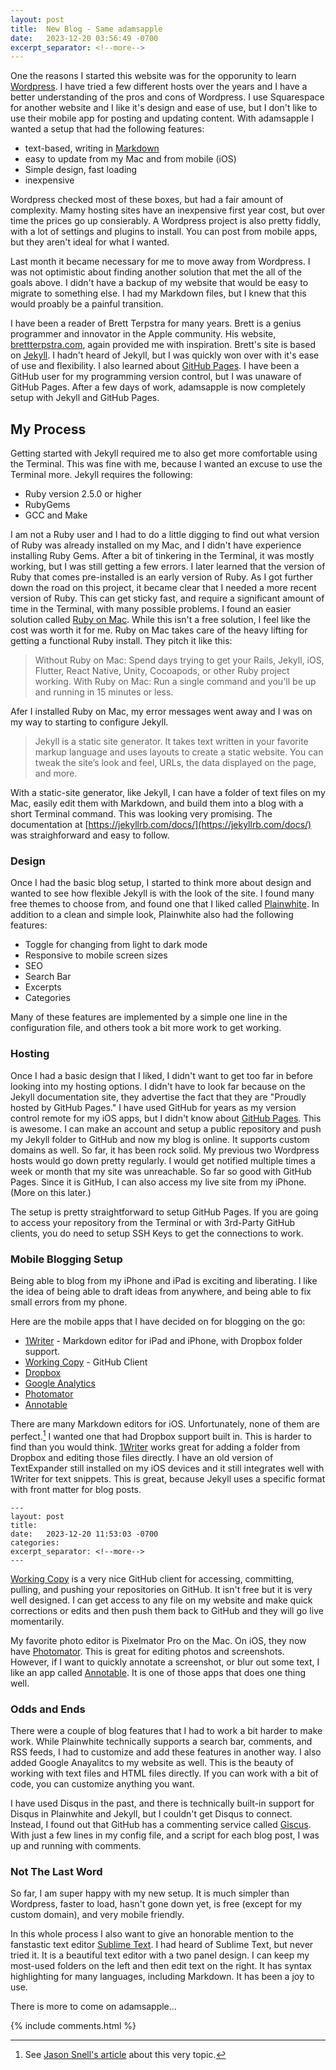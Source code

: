 ```yaml
---
layout: post
title:  New Blog - Same adamsapple
date:   2023-12-20 03:56:49 -0700
excerpt_separator: <!--more-->
---
```


One the reasons I started this website was for the opporunity to learn [Wordpress](https://wordpress.com/). I have tried a few different hosts over the years and I have a better understanding of the pros and cons of Wordpress. <!--more--> I use Squarespace for another website and I like it's design and ease of use, but I don't like to use their mobile app for posting and updating content. With adamsapple I wanted a setup that had the following features: 

- text-based, writing in [Markdown](https://daringfireball.net/projects/markdown/syntax)
- easy to update from my Mac and from mobile (iOS)
- Simple design, fast loading
- inexpensive 

Wordpress checked most of these boxes, but had a fair amount of complexity. Mamy hosting sites have an inexpensive first year cost, but over time the prices go up consierably. A Wordpress project is also pretty fiddly, with a lot of settings and plugins to install. You can post from mobile apps, but they aren't ideal for what I wanted. 

Last month it became necessary for me to move away from Wordpress. I was not optimistic about finding another solution that met the all of the goals above. I didn't have a backup of my website that would be easy to migrate to something else. I had my Markdown files, but I knew that this would proably be a painful transition. 

I have been a reader of Brett Terpstra for many years. Brett is a genius programmer and innovator in the Apple community. His website, [brettterpstra.com](https://brettterpstra.com), again provided me with inspiration. Brett's site is based on [Jekyll](https://jekyllrb.com). I hadn't heard of Jekyll, but I was quickly won over with it's ease of use and flexibility. I also learned about [GitHub Pages](https://pages.github.com). I have been a GitHub user for my programming version control, but I was unaware of GitHub Pages. After a few days of work, adamsapple is now completely setup with Jekyll and GitHub Pages. 

## My Process

Getting started with Jekyll required me to also get more comfortable using the Terminal. This was fine with me, because I wanted an excuse to use the Terminal more. Jekyll requires the following: 

- Ruby version 2.5.0 or higher
- RubyGems
- GCC and Make

I am not a Ruby user and I had to do a little digging to find out what version of Ruby was already installed on my Mac, and I didn't have experience installing Ruby Gems. After a bit of tinkering in the Terminal, it was mostly working, but I was still getting a few errors. I later learned that the version of Ruby that comes pre-installed is an early version of Ruby. As I got further down the road on this project, it became clear that I needed a more recent version of Ruby. This can get sticky fast, and require a significant amount of time in the Terminal, with many possible problems. I found an easier solution called [Ruby on Mac](https://www.rubyonmac.dev). While this isn't a free solution, I feel like the cost was worth it for me. Ruby on Mac takes care of the heavy lifting for getting a functional Ruby install. They pitch it like this: 

> Without Ruby on Mac: Spend days trying to get your Rails, Jekyll, iOS, Flutter, React Native, Unity, Cocoapods, or other Ruby project working. With Ruby on Mac: Run a single command and you'll be up and running in 15 minutes or less.

Afer I installed Ruby on Mac, my error messages went away and I was on my way to starting to configure Jekyll. 

> Jekyll is a static site generator. It takes text written in your favorite markup language and uses layouts to create a static website. You can tweak the site’s look and feel, URLs, the data displayed on the page, and more.

With a static-site generator, like Jekyll, I can have a folder of text files on my Mac, easily edit them with Markdown, and build them into a blog with a short Terminal command. This was looking very promising. The documentation at [https://jekyllrb.com/docs/](https://jekyllrb.com/docs/) was straighforward and easy to follow. 

### Design

Once I had the basic blog setup, I started to think more about design and wanted to see how flexible Jekyll is with the look of the site. I found many free themes to choose from, and found one that I liked called [Plainwhite](https://github.com/samarsault/plainwhite-jekyll). In addition to a clean and simple look, Plainwhite also had the following features: 

- Toggle for changing from light to dark mode
- Responsive to mobile screen sizes
- SEO
- Search Bar
- Excerpts 
- Categories

Many of these features are implemented by a simple one line in the configuration file, and others took a bit more work to get working. 

### Hosting

Once I had a basic design that I liked, I didn't want to get too far in before looking into my hosting options. I didn't have to look far because on the Jekyll documentation site, they advertise the fact that they are "Proudly hosted by GitHub Pages." I have used GitHub for years as my version control remote for my iOS apps, but I didn't know about [GitHub Pages](https://pages.github.com). This is awesome. I can make an account and setup a public repository and push my Jekyll folder to GitHub and now my blog is online. It supports custom domains as well. So far, it has been rock solid. My previous two Wordpress hosts would go down pretty regularly. I would get notified multiple times a week or month that my site was unreachable. So far so good with GitHub Pages. Since it is GitHub, I can also access my live site from my iPhone. (More on this later.)

The setup is pretty straightforward to setup GitHub Pages. If you are going to access your repository from the Terminal or with 3rd-Party GitHub clients, you do need to setup SSH Keys to get the connections to work. 

### Mobile Blogging Setup

Being able to blog from my iPhone and iPad is exciting and liberating. I like the idea of being able to draft ideas from anywhere, and being able to fix small errors from my phone. 

Here are the mobile apps that I have decided on for blogging on the go: 

- [1Writer](https://1writerapp.com) - Markdown editor for iPad and iPhone, with Dropbox folder support. 
- [Working Copy](https://workingcopy.app) - GitHub Client
- [Dropbox](https://www.dropbox.com)
- [Google Analytics](https://marketingplatform.google.com/about/analytics/)
- [Photomator](https://www.pixelmator.com/photomator/)
- [Annotable](https://moke.com/annotable/)

There are many Markdown editors for iOS. Unfortunately, none of them are perfect.[^1] I wanted one that had Dropbox support built in. This is harder to find than you would think. [1Writer](https://1writerapp.com) works great for adding a folder from Dropbox and editing those files directly. I have an old version of TextExpander still installed on my iOS devices and it still integrates well with 1Writer for text snippets. This is great, because Jekyll uses a specific format with front matter for blog posts. 

```
---
layout: post
title:  
date:   2023-12-20 11:53:03 -0700
categories: 
excerpt_separator: <!--more-->
---
```

[Working Copy](https://workingcopy.app) is a very nice GitHub client for accessing, committing, pulling, and pushing your repositories on GitHub. It isn't free but it is very well designed. I can get access to any file on my website and make quick corrections or edits and then push them back to GitHub and they will go live momentarily. 

My favorite photo editor is Pixelmator Pro on the Mac. On iOS, they now have [Photomator](https://www.pixelmator.com/photomator/). This is great for editing photos and screenshots. However, if I want to quickly annotate a screenshot, or blur out some text, I like an app called [Annotable](https://moke.com/annotable/). It is one of those apps that does one thing well. 


### Odds and Ends

There were a couple of blog features that I had to work a bit harder to make work. While Plainwhite technically supports a search bar, comments, and RSS feeds, I had to customize and add these features in another way. I also added Google Anayalitcs to my website as well. This is the beauty of working with text files and HTML files directly. If you can work with a bit of code, you can customize anything you want. 

I have used Disqus in the past, and there is technically built-in support for Disqus in Plainwhite and Jekyll, but I couldn't get Disqus to connect. Instead, I found out that GitHub has a commenting service called [Giscus](https://giscus.app). With just a few lines in my config file, and a script for each blog post, I was up and running with comments. 


### Not The Last Word

So far, I am super happy with my new setup. It is much simpler than Wordpress, faster to load, hasn't gone down yet, is free (except for my custom domain), and very mobile friendly. 

In this whole process I also want to give an honorable mention to the fanstastic text editor [Sublime Text](https://www.sublimetext.com). I had heard of Sublime Text, but never tried it. It is a beautiful text editor with a two panel design. I can keep my most-used folders on the left and then edit text on the right. It has syntax highlighting for many languages, including Markdown. It has been a joy to use. 

There is more to come on adamsapple...


[^1]: See [Jason Snell's article](https://sixcolors.com/post/2021/03/searching-for-the-perfect-ios-markdown-writing-tool/) about this very topic. 


{% include comments.html %}